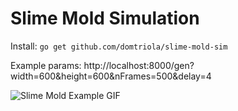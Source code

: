 # Slime Mold Simulation

Install: `go get github.com/domtriola/slime-mold-sim`

Example params: http://localhost:8000/gen?width=600&height=600&nFrames=500&delay=4

![Slime Mold Example GIF](./static/examples/angle45-decayP5-sensorDistance9.gif)
